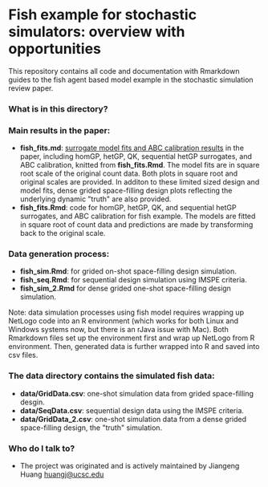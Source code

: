 # Fish example for stochastic simulators: overview with opportunities

This repository contains all code and documentation with Rmarkdown guides to the fish agent based model example in the stochastic simulation review paper. 

### What is in this directory? 

### Main results in the paper: 

* **fish_fits.md**: [surrogate model fits and ABC calibration results](https://github.com/jhuang672/fish/blob/master/fish_fits.md) in the paper, including homGP, hetGP, QK, sequential hetGP surrogates, and ABC calibration, knitted from **fish_fits.Rmd**. The model fits are in square root scale of the original count data. Both plots in square root and original scales are provided. In additon to these limited sized design and model fits, dense grided space-filling design plots reflecting the underlying dynamic "truth" are also provided.
* **fish_fits.Rmd**: code for homGP, hetGP, QK, and sequential hetGP surrogates, and ABC calibration for fish example. The models are fitted in square root of count data and predictions are made by transforming back to the original scale. 

### Data generation process: 

* **fish_sim.Rmd**: for grided on-shot space-filling design simulation.
* **fish_seq.Rmd**: for sequential design simulation using IMSPE criteria. 
* **fish_sim_2.Rmd** for dense grided one-shot space-filling design simulation.

Note: data simulation processes using fish model requires wrapping up NetLogo code into an R environment 
(which works for both Linux and Windows systems now, but there is an rJava issue with Mac). 
Both Rmarkdown files set up the environment first and wrap up NetLogo from R environment. Then, generated data is further wrapped into R and saved into csv files. 

### The **data** directory contains the simulated fish data: 

* **data/GridData.csv**: one-shot simulation data from grided space-filling desgin. 
* **data/SeqData.csv**: sequential design data using the IMSPE criteria. 
* **data/GridData_2.csv**: one-shot simulation data from a dense grided space-filling design, the "truth" simulation.  

### Who do I talk to? ###

* The project was originated and is actively maintained by Jiangeng Huang <huangj@ucsc.edu>
